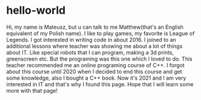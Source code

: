 # hello-world

Hi, my name is Mateusz, but u can talk to me Matthew(that's an English equivalent of my Polish name).
I like to play games, my favorite is League of Legends. I got interested in writing code in about 2016. 
I joined to an additional lessons where teacher was showing me about a lot of things about IT.
Like special robots that I can program, making a 3d prints, greenscreen etc. But the programing was this
one which I loved to do. This teacher recommended me an online programing course of C++. I forgot about this course until
2020 when I decided to end this course and get some knowledge, also I bought a C++ book. Now it's 2021 and I am very interested
in IT and that's why I found this page. Hope that I will learn some more with that page!
